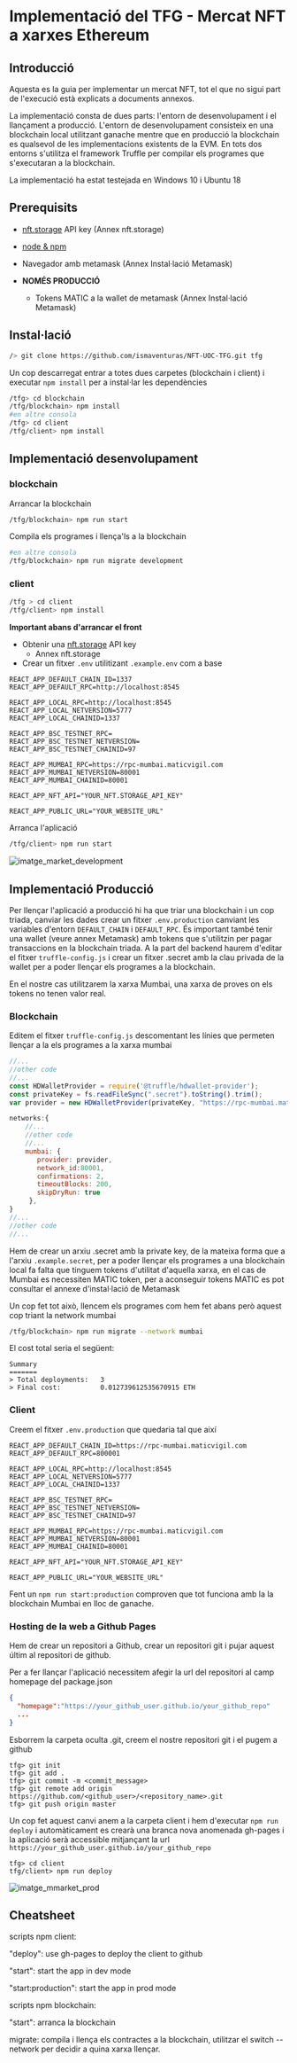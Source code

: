 # Implementació del TFG - Mercat NFT a xarxes Ethereum

## Introducció

Aquesta es la guia per implementar un mercat NFT, tot el que no sigui part de l'execució està explicats a documents annexos.

La implementació consta de dues parts: l'entorn de desenvolupament i el llançament a producció. L'entorn de desenvolupament consisteix en una blockchain local utilitzant ganache mentre que en producció la blockchain es qualsevol de les implementacions existents de la EVM. En tots dos entorns s'utilitza el framework Truffle per compilar els programes que s'executaran a la blockchain.

La implementació ha estat testejada en Windows 10 i Ubuntu 18

## Prerequisits

- [nft.storage](https://nft.storage/) API key (Annex nft.storage)
- [node & npm](https://nodejs.org/en/)
- Navegador amb metamask (Annex Instal·lació Metamask)

- **NOMÉS PRODUCCIÓ**
  - Tokens MATIC a la wallet de metamask (Annex Instal·lació Metamask)

## Instal·lació

```bash
/> git clone https://github.com/ismaventuras/NFT-UOC-TFG.git tfg
```

Un cop descarregat entrar a totes dues carpetes (blockchain i client) i executar `npm install` per a instal·lar les dependències

```bash
/tfg> cd blockchain
/tfg/blockchain> npm install
#en altre consola
/tfg> cd client
/tfg/client> npm install
```

## Implementació desenvolupament

### blockchain

Arrancar la blockchain

```bash
/tfg/blockchain> npm run start
```

Compila els programes i llença'ls a la blockchain

```bash
#en altre consola
/tfg/blockchain> npm run migrate development
```

### client

```bash
/tfg > cd client
/tfg/client> npm install
```

**Important abans d'arrancar el front**

- Obtenir una [nft.storage](https://nft.storage/) API key
  - Annex nft.storage
- Crear un fitxer `.env` utilitizant `.example.env` com a base

```console
REACT_APP_DEFAULT_CHAIN_ID=1337
REACT_APP_DEFAULT_RPC=http://localhost:8545

REACT_APP_LOCAL_RPC=http://localhost:8545
REACT_APP_LOCAL_NETVERSION=5777
REACT_APP_LOCAL_CHAINID=1337

REACT_APP_BSC_TESTNET_RPC=
REACT_APP_BSC_TESTNET_NETVERSION=
REACT_APP_BSC_TESTNET_CHAINID=97

REACT_APP_MUMBAI_RPC=https://rpc-mumbai.maticvigil.com
REACT_APP_MUMBAI_NETVERSION=80001
REACT_APP_MUMBAI_CHAINID=80001

REACT_APP_NFT_API="YOUR_NFT.STORAGE_API_KEY"

REACT_APP_PUBLIC_URL="YOUR_WEBSITE_URL"
```

Arranca l'aplicació

```bash
/tfg/client> npm run start
```

![imatge_market_development](./images/app_prod_test.png)

## Implementació Producció

Per llençar l'aplicació a producció hi ha que triar una blockchain i un cop triada, canviar les dades crear un fitxer `.env.production` canviant les variables d'entorn `DEFAULT_CHAIN` i `DEFAULT_RPC`. És important també tenir una wallet (veure annex Metamask) amb tokens que s'utilitzin per pagar transaccions en la blockchain triada. A la part del backend haurem d'editar el fitxer `truffle-config.js` i crear un fitxer .secret amb la clau privada de la wallet per a poder llençar els programes a la blockchain.

En el nostre cas utilitzarem la xarxa Mumbai, una xarxa de proves on els tokens no tenen valor real.

### Blockchain

Editem el fitxer `truffle-config.js` descomentant les línies que permeten llençar a la els programes a la xarxa mumbai

```javascript
//...
//other code
//...
const HDWalletProvider = require('@truffle/hdwallet-provider');
const privateKey = fs.readFileSync(".secret").toString().trim();
var provider = new HDWalletProvider(privateKey, "https://rpc-mumbai.maticvigil.com")

networks:{
    //...
    //other code
    //...
    mumbai: {
       provider: provider,
       network_id:80001,
       confirmations: 2,
       timeoutBlocks: 200,
       skipDryRun: true
     },
}
//...
//other code
//...
```

Hem de crear un arxiu .secret amb la private key, de la mateixa forma que a l'arxiu `.example.secret`, per a poder llençar els programes a una blockchain local fa falta que tinguem tokens d'utilitat d'aquella xarxa, en el cas de Mumbai es necessiten MATIC token, per a aconseguir tokens MATIC es pot consultar el annexe d'instal·lació de Metamask

Un cop fet tot això, llencem els programes com hem fet abans però aquest cop triant la network mumbai

```bash
/tfg/blockchain> npm run migrate --network mumbai
```

El cost total seria el següent:

```console
Summary
=======
> Total deployments:   3
> Final cost:          0.012739612535670915 ETH
```

### Client

Creem el fitxer `.env.production` que quedaria tal que així 

```console
REACT_APP_DEFAULT_CHAIN_ID=https://rpc-mumbai.maticvigil.com
REACT_APP_DEFAULT_RPC=800001

REACT_APP_LOCAL_RPC=http://localhost:8545
REACT_APP_LOCAL_NETVERSION=5777
REACT_APP_LOCAL_CHAINID=1337

REACT_APP_BSC_TESTNET_RPC=
REACT_APP_BSC_TESTNET_NETVERSION=
REACT_APP_BSC_TESTNET_CHAINID=97

REACT_APP_MUMBAI_RPC=https://rpc-mumbai.maticvigil.com
REACT_APP_MUMBAI_NETVERSION=80001
REACT_APP_MUMBAI_CHAINID=80001

REACT_APP_NFT_API="YOUR_NFT.STORAGE_API_KEY"

REACT_APP_PUBLIC_URL="YOUR_WEBSITE_URL"
```

Fent un `npm run start:production` comproven que tot funciona amb la la blockchain Mumbai en lloc de ganache.

### Hosting de la web a Github Pages

Hem de crear un repositori a Github, crear un repositori git i pujar aquest últim al repositori de github.

Per a fer llançar l'aplicació necessitem afegir la url del repositori al camp homepage del package.json

```json
{
  "homepage":"https://your_github_user.github.io/your_github_repo"
  ...
}

```

Esborrem la carpeta oculta .git, creem el nostre repositori git i el pugem a github

```console
tfg> git init
tfg> git add .
tfg> git commit -m <commit_message>
tfg> git remote add origin https://github.com/<github_user>/<repository_name>.git
tfg> git push origin master
```

Un cop fet aquest canvi anem a la carpeta client i hem d'executar `npm run deploy` i automàticament es crearà una branca nova anomenada gh-pages i la aplicació serà accessible mitjançant la url `https://your_github_user.github.io/your_github_repo`

```console
tfg> cd client
tfg/client> npm run deploy
```

![imatge_mmarket_prod](./images/app2.png)

## Cheatsheet

scripts npm client:

"deploy":   use gh-pages to deploy the client to github

"start": start the app in dev mode

"start:production": start the app in prod mode

scripts npm blockchain:

"start": arranca la blockchain

migrate:  compila i llença els contractes a la blockchain, utilitzar el switch --network per decidir a quina xarxa llençar.
